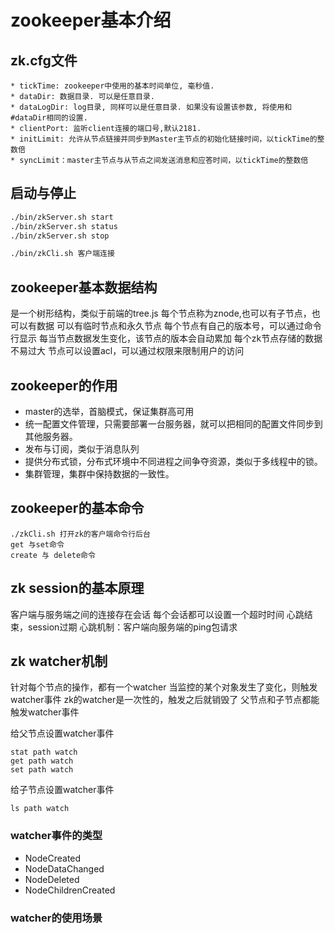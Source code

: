 # zookeeper基本介绍

## zk.cfg文件

```
* tickTime: zookeeper中使用的基本时间单位, 毫秒值.
* dataDir: 数据目录. 可以是任意目录.
* dataLogDir: log目录, 同样可以是任意目录. 如果没有设置该参数, 将使用和#dataDir相同的设置.
* clientPort: 监听client连接的端口号,默认2181.
* initLimit: 允许从节点链接并同步到Master主节点的初始化链接时间，以tickTime的整数倍
* syncLimit：master主节点与从节点之间发送消息和应答时间，以tickTime的整数倍
```

## 启动与停止
``` bash
./bin/zkServer.sh start
./bin/zkServer.sh status
./bin/zkServer.sh stop

./bin/zkCli.sh 客户端连接
```

## zookeeper基本数据结构
是一个树形结构，类似于前端的tree.js
每个节点称为znode,也可以有子节点，也可以有数据
可以有临时节点和永久节点
每个节点有自己的版本号，可以通过命令行显示
每当节点数据发生变化，该节点的版本会自动累加
每个zk节点存储的数据不易过大
节点可以设置acl，可以通过权限来限制用户的访问

## zookeeper的作用
* master的选举，首脑模式，保证集群高可用
* 统一配置文件管理，只需要部署一台服务器，就可以把相同的配置文件同步到其他服务器。
* 发布与订阅，类似于消息队列
* 提供分布式锁，分布式环境中不同进程之间争夺资源，类似于多线程中的锁。
* 集群管理，集群中保持数据的一致性。

## zookeeper的基本命令
```
./zkCli.sh 打开zk的客户端命令行后台
get 与set命令
create 与 delete命令

```

## zk session的基本原理
客户端与服务端之间的连接存在会话
每个会话都可以设置一个超时时间
心跳结束，session过期
心跳机制：客户端向服务端的ping包请求

## zk watcher机制
针对每个节点的操作，都有一个watcher
当监控的某个对象发生了变化，则触发watcher事件
zk的watcher是一次性的，触发之后就销毁了
父节点和子节点都能触发watcher事件

给父节点设置watcher事件
```
stat path watch
get path watch
set path watch
```

给子节点设置watcher事件
```
ls path watch
```

### watcher事件的类型
* NodeCreated
* NodeDataChanged
* NodeDeleted
* NodeChildrenCreated

### watcher的使用场景

